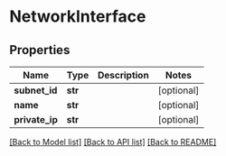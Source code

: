 # NetworkInterface

## Properties
Name | Type | Description | Notes
------------ | ------------- | ------------- | -------------
**subnet_id** | **str** |  | [optional] 
**name** | **str** |  | [optional] 
**private_ip** | **str** |  | [optional] 

[[Back to Model list]](../README.md#documentation-for-models) [[Back to API list]](../README.md#documentation-for-api-endpoints) [[Back to README]](../README.md)



